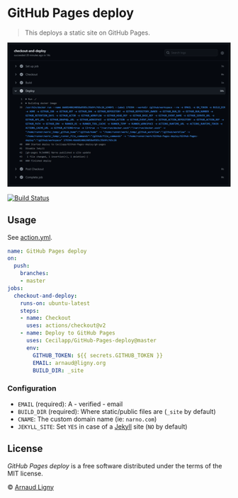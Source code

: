 # GitHub Pages deploy

> This deploys a static site on GitHub Pages.

![Deploy to GitHub Pages](GitHub-Pages-deploy.png)

[![Build Status](https://img.shields.io/endpoint.svg?url=https%3A%2F%2Factions-badge.atrox.dev%2FCecilapp%2FGitHub-Pages-deploy%2Fbadge&style=flat)](https://actions-badge.atrox.dev/Cecilapp/GitHub-Pages-deploy/goto)

## Usage

See [action.yml](action.yml).

```yml
name: GitHub Pages deploy
on:
  push:
    branches:
    - master
jobs:
  checkout-and-deploy:
    runs-on: ubuntu-latest
    steps:
    - name: Checkout
      uses: actions/checkout@v2
    - name: Deploy to GitHub Pages
      uses: Cecilapp/GitHub-Pages-deploy@master
      env:
        GITHUB_TOKEN: ${{ secrets.GITHUB_TOKEN }}
        EMAIL: arnaud@ligny.org
        BUILD_DIR: _site
```

### Configuration

- `EMAIL` (required): A - verified - email
- `BUILD_DIR` (required): Where static/public files are (`_site` by default)
- `CNAME`: The custom domain name (ie: `narno.com`)
- `JEKYLL_SITE`: Set `YES` in case of a [Jekyll](https://jekyllrb.com) site (`NO` by default)

## License

_GitHub Pages deploy_ is a free software distributed under the terms of the MIT license.

© [Arnaud Ligny](https://arnaudligny.fr)

